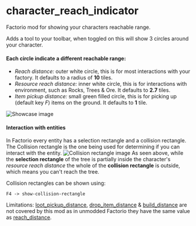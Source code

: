 ﻿# character_reach_indicator
Factorio mod for showing your characters reachable range.

Adds a tool to your toolbar, when toggled on this will show 3 circles around your character.

#### Each circle indicate a different reachable range:

*   _Reach distance:_ outer white circle, this is for most interactions with your factory. It defaults to a radius of __10__ tiles. 
*   _Resource reach distance:_ inner white circle, this is for interactions with environment, such as Rocks, Trees & Ore. It defaults to __2.7__ tiles.
*   _Item pickup distance:_ small green filled circle, this is for picking up (default key _F_) items on the ground. It defaults to __1__ tile.

![Showcase image](https://assets-mod.factorio.com/assets/82be503b1e7eb7ae0cb544e45be6da8d039cd002.thumb.png)

#### Interaction with entities
In Factorio every entity has a selection rectangle and a collision rectangle. The Collision rectangle is the one being used for determining if you can interact with the entity.
![Collision rectangle image](https://assets-mod.factorio.com/assets/20b8271fe20b25f2b723629335496915b2accd8a.thumb.png)
As seen above, while the __selection rectangle__ of the tree is partially inside the character's _resource reach distance_ the whole of the __collision rectangle__ is outside, which means you can't reach the tree.

Collision rectangles can be shown using: 
    
    F4 -> show-collision-rectangle

Limitations: [loot_pickup_distance](https://lua-api.factorio.com/latest/classes/LuaControl.html#loot_pickup_distance), [drop_item_distance](https://lua-api.factorio.com/latest/classes/LuaControl.html#drop_item_distance) & [build_distance](https://lua-api.factorio.com/latest/classes/LuaControl.html#build_distance) are not covered by this mod as in unmodded Factorio they have the same value as [reach_distance](https://lua-api.factorio.com/latest/classes/LuaControl.html#reach_distance).
